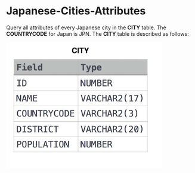 # Japanese-Cities-Attributes

Query all attributes of every Japanese city in the **CITY** table. The **COUNTRYCODE** for Japan is JPN.
The **CITY** table is described as follows:

![image](https://github.com/chinomnsomaduka/Japanese-Cities-Attributes/blob/main/Japanese-Cities-Attributes.jpg)
